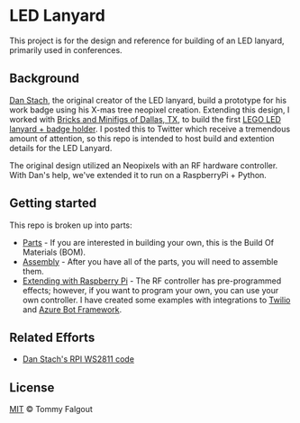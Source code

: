 # LED Lanyard

This project is for the design and reference for building of an LED lanyard, primarily used in conferences.

## Background

[Dan Stach](https://github.com/DanStach/), the original creator of the LED lanyard, build a prototype for his work badge using his X-mas tree neopixel creation.  Extending this design,  I worked with [Bricks and Minifigs of Dallas, TX](https://www.facebook.com/BAMNorthDallas/), to build the first [LEGO LED lanyard + badge holder](https://twitter.com/lastcoolname/status/1136092293801418753).  I posted this to Twitter which receive a tremendous amount of attention, so this repo is intended to host build and extention details for the LED Lanyard.

The original design utilized an Neopixels with an RF hardware controller.  With Dan's help, we've extended it to run on a RaspberryPi + Python.

## Getting started

This repo is broken up into parts:

* [Parts](docs/parts.md) - If you are interested in building your own, this is the Build Of Materials (BOM).
* [Assembly](docs/assembly.md) - After you have all of the parts, you will need to assemble them.
* [Extending with Raspberry Pi](docs/raspberrypi.md) - The RF controller has pre-programmed effects; however, if you want to program your own, you can use your own controller.  I have created some examples with integrations to [Twilio](https://www.twilio.com/) and [Azure Bot Framework](https://azure.microsoft.com/en-us/services/bot-service/).

## Related Efforts

* [Dan Stach's RPI WS2811 code](https://github.com/DanStach/rpi-ws2811)

## License

[MIT](license.md) © Tommy Falgout